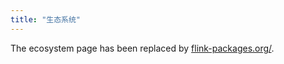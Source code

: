 ```yaml
---
title: "生态系统"
---
```


The ecosystem page has been replaced by <a href="https://flink-packages.org/">flink-packages.org/</a>.